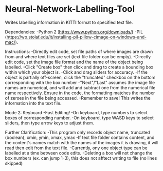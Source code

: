 # Neural-Network-Labelling-Tool
Writes labelling information in KITTI format to specified text file.

Dependencies:
-Python 2 (https://www.python.org/downloads/)
-PIL (https://wp.stolaf.edu/it/installing-pil-pillow-cimage-on-windows-and-mac/).

Instructions:
-Directly edit code, set file paths of where images are drawn from and where text files are set (text file folder can be empty).
-Directly edit code, set the image file format and the name of the object being labelled.
-Click "Create box" then click and drag to create a bounding box within which your object is.
-Click and drag sliders for accuracy.
-If the object is partially off-screen, click the "truncated" checkbox on the bottom corresponding with the box number
-"Next"/"Last" assumes the image file names are numerical, and will add and subtract one from the numerical file name respectively.  Ensure in the code, the formatting matches the number of zeroes in the file being accessed.
-Remember to save!  This writes the information into the text file.

Mode 2: Keyboard -Fast Editing!
-On keyboard, type numbers to select boxes of corresponding number.
-On keyboard, type WASD keys to select sliders, then type arrow keys to adjust them.

Further Clarification:
-This program only records object name, truncated (boolean), xmin, ymin, xmax, ymax
-If text file folder contains content, and the content's names match with the names of the images it is drawing, it will read then edit from the text file.
-Currently, ony one object type can be labelled at a time between code edits.
-Deleting a box will not change the box numbers (ex. can jump 1-3), this does not afftect writing to file (no lines skipped)
